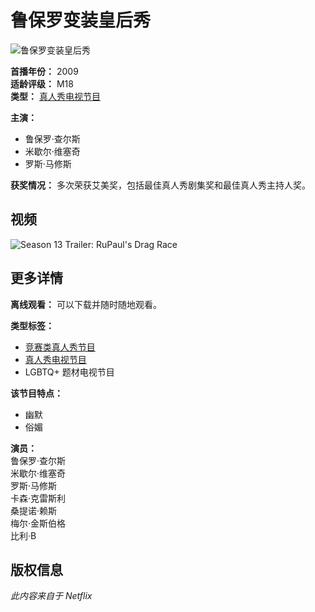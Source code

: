 # 鲁保罗变装皇后秀

![鲁保罗变装皇后秀](https://occ-0-1340-1339.1.nflxso.net/dnm/api/v6/tx1O544a9T7n8Z_G12qaboulQQE/AAAABfkYYI9P3SKp8PTvrlNmn07qrSecJcgniYn16WpY6bZicBtkG07Mn5BFb_tqOmcgdn3mvrTFyfdz0V5llcB9I8kCnNbIrzoch2PUyktXNjKwXrkCDhskCd9F0M_iI4_JmTqTMErxc-sQWBCscEusjXr0SQaAK1lZ43esxtGfTJDhv8p5uDCcfg.png?r=d6b)

**首播年份：** 2009  
**适龄评级：** M18  
**类型：** [真人秀电视节目](https://www.netflix.com/sg-zh/browse/genre/81746413)  

**主演：**  
- 鲁保罗·查尔斯  
- 米歇尔·维塞奇  
- 罗斯·马修斯  

**获奖情况：** 多次荣获艾美奖，包括最佳真人秀剧集奖和最佳真人秀主持人奖。

## 视频

![Season 13 Trailer: RuPaul's Drag Race](https://occ-0-1340-1339.1.nflxso.net/dnm/api/v6/9pS1daC2n6UGc3dUogvWIPMR_OU/AAAABb-5llXeAUOkRod4c537wy38IVgQb2pipSWHk5inmr_qF-ePCc8yCFkXCfFCiYNvkF-jQ-K6QWp41hoF8jFzf2_Jxk9maa9AhABPzur8BTLeXMcRhauUJby5TQ.jpg?r=c68)

## 更多详情

**离线观看：** 可以下载并随时随地观看。  

**类型标签：**  
- [竞赛类真人秀节目](https://www.netflix.com/sg-zh/browse/genre/49266)  
- [真人秀电视节目](https://www.netflix.com/sg-zh/browse/genre/9833)  
- LGBTQ+ 题材电视节目  

**该节目特点：**  
- 幽默  
- 俗媚  

**演员：**  
鲁保罗·查尔斯  
米歇尔·维塞奇  
罗斯·马修斯  
卡森·克雷斯利  
桑提诺·赖斯  
梅尔·金斯伯格  
比利·B  

## 版权信息
*此内容来自于 Netflix*